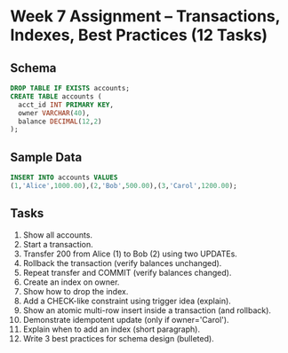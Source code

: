 # Week 7 Assignment – Transactions, Indexes, Best Practices (12 Tasks)

## Schema
```sql
DROP TABLE IF EXISTS accounts;
CREATE TABLE accounts (
  acct_id INT PRIMARY KEY,
  owner VARCHAR(40),
  balance DECIMAL(12,2)
);
```

## Sample Data
```sql
INSERT INTO accounts VALUES
(1,'Alice',1000.00),(2,'Bob',500.00),(3,'Carol',1200.00);
```

## Tasks
1) Show all accounts.  
2) Start a transaction.  
3) Transfer 200 from Alice (1) to Bob (2) using two UPDATEs.  
4) Rollback the transaction (verify balances unchanged).  
5) Repeat transfer and COMMIT (verify balances changed).  
6) Create an index on owner.  
7) Show how to drop the index.  
8) Add a CHECK-like constraint using trigger idea (explain).  
9) Show an atomic multi-row insert inside a transaction (and rollback).  
10) Demonstrate idempotent update (only if owner='Carol').  
11) Explain when to add an index (short paragraph).  
12) Write 3 best practices for schema design (bulleted).
